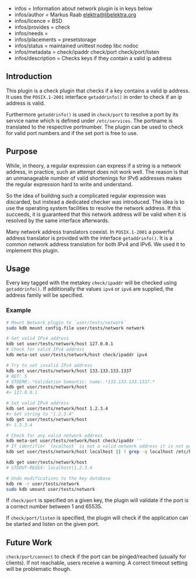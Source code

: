 - infos = Information about network plugin is in keys below
- infos/author = Markus Raab <elektra@libelektra.org>
- infos/licence = BSD
- infos/provides = check
- infos/needs =
- infos/placements = presetstorage
- infos/status = maintained unittest nodep libc nodoc
- infos/metadata = check/ipaddr check/port check/port/listen
- infos/description = Checks keys if they contain a valid ip address

## Introduction

This plugin is a check plugin that checks if a key contains a valid ip
address. It uses the `POSIX.1-2001` interface `getaddrinfo()` in order
to check if an ip address is valid.

Furthermore `getaddrinfo()` is used in `check/port` to resolve a port by its service name
which is defined under `/etc/services`. The portname is translated to the respective portnumber.
The plugin can be used to check for valid port numbers and if the set port is free to use.

## Purpose

While, in theory, a regular expression can express if a string is a
network address, in practice, such an attempt does not work well. The
reason is that an unmanageable number of valid shortenings for IPv6
addresses makes the regular expression hard to write and understand.

So the idea of building such a complicated regular expression was
discarded, but instead a dedicated checker was introduced. The idea is to
use the operating system facilities to resolve the network address. If
this succeeds, it is guaranteed that this network address will be valid
when it is resolved by the same interface afterwards.

Many network address translators coexist. In `POSIX.1-2001` a powerful
address translator is provided with the interface `getaddrinfo()`. It
is a common network address translation for both IPv4 and IPv6. We used
it to implement this plugin.

## Usage

Every key tagged with the metakey `check/ipaddr` will be checked
using `getaddrinfo()`. If additionally the values `ipv4` or `ipv6`
are supplied, the address family will be specified.

### Example

```sh
# Mount Network plugin to `user/tests/network`
sudo kdb mount config.file user/tests/network network

# Set valid IPv4 address
kdb set user/tests/network/host 127.0.0.1
# Check for valid IPv4 address
kdb meta-set user/tests/network/host check/ipaddr ipv4

# Try to set invalid IPv4 address
kdb set user/tests/network/host 133.133.133.1337
# RET: 5
# STDERR:.*Validation Semantic: name:.*133.133.133.1337.*
kdb get user/tests/network/host
#> 127.0.0.1

# Set valid IPv4 address
kdb set user/tests/network/host 1.2.3.4
#> Set string to "1.2.3.4"
kdb get user/tests/network/host
#> 1.2.3.4

# Check for any valid network address
kdb meta-set user/tests/network/host check/ipaddr ''
# If identifier `localhost` is not a valid network address it is not part of /etc/hosts
kdb set user/tests/network/host localhost || ! grep -q localhost /etc/hosts

kdb get user/tests/network/host
# STDOUT-REGEX: localhost|1.2.3.4

# Undo modifications to the key database
kdb rm -r user/tests/network
sudo kdb umount user/tests/network
```

If `check/port` is specified on a given key, the plugin will validate if the port is a
correct number between 1 and 65535.

If `check/port/listen` is specified, the plugin will check if the application can be started
and listen on the given port.

## Future Work

`check/port/connect` to check if the port can be pinged/reached (usually for clients).
If not reachable, users receive a warning. A correct timeout setting will be problematic though.
